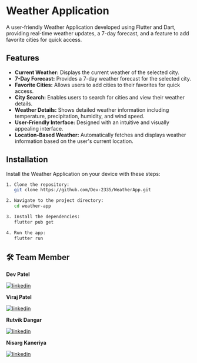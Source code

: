 
# Weather Application

A user-friendly Weather Application developed using Flutter and Dart, providing real-time weather updates, a 7-day forecast, and a feature to add favorite cities for quick access. 

## Features

- **Current Weather:** Displays the current weather of the selected city.
- **7-Day Forecast:** Provides a 7-day weather forecast for the selected city.
- **Favorite Cities:** Allows users to add cities to their favorites for quick access.
- **City Search:** Enables users to search for cities and view their weather details.
- **Weather Details:** Shows detailed weather information including temperature, precipitation, humidity, and wind speed.
- **User-Friendly Interface:** Designed with an intuitive and visually appealing interface.
- **Location-Based Weather:** Automatically fetches and displays weather information based on the user's current location.


## Installation

Install the Weather Application on your device with these steps:

```bash
1. Clone the repository:
   git clone https://github.com/Dev-2335/WeatherApp.git
```
```bash
2. Navigate to the project directory:
   cd weather-app
```
```bash
3. Install the dependencies:
   flutter pub get
```
```bash
4. Run the app:
   flutter run
```
    
## 🛠 Team Member

**Dev Patel** 

[![linkedin](https://img.shields.io/badge/linkedin-0A66C2?style=for-the-badge&logo=linkedin&logoColor=white)](https://www.linkedin.com/in/dev-patel-257298266?utm_source=share&utm_campaign=share_via&utm_content=profile&utm_medium=ios_app)


**Viraj Patel**

[![linkedin](https://img.shields.io/badge/linkedin-0A66C2?style=for-the-badge&logo=linkedin&logoColor=white)](https://www.linkedin.com/in/viraj-patel-0627212a7?utm_source=share&utm_campaign=share_via&utm_content=profile&utm_medium=ios_app)


**Rutvik Dangar**

[![linkedin](https://img.shields.io/badge/linkedin-0A66C2?style=for-the-badge&logo=linkedin&logoColor=white)](https://www.linkedin.com/in/rutvikdangar?utm_source=share&utm_campaign=share_via&utm_content=profile&utm_medium=ios_app)


**Nisarg Kaneriya**

[![linkedin](https://img.shields.io/badge/linkedin-0A66C2?style=for-the-badge&logo=linkedin&logoColor=white)](https://www.linkedin.com/in/nisarg-kaneriya-30318223a?utm_source=share&utm_campaign=share_via&utm_content=profile&utm_medium=ios_app)

